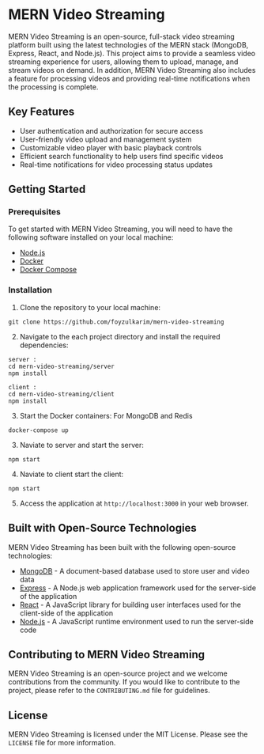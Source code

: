# MERN Video Streaming

MERN Video Streaming is an open-source, full-stack video streaming platform built using the latest technologies of the MERN stack (MongoDB, Express, React, and Node.js). This project aims to provide a seamless video streaming experience for users, allowing them to upload, manage, and stream videos on demand. In addition, MERN Video Streaming also includes a feature for processing videos and providing real-time notifications when the processing is complete.

## Key Features

- User authentication and authorization for secure access
- User-friendly video upload and management system
- Customizable video player with basic playback controls
- Efficient search functionality to help users find specific videos
- Real-time notifications for video processing status updates

## Getting Started

### Prerequisites

To get started with MERN Video Streaming, you will need to have the following software installed on your local machine:

- [Node.js](https://nodejs.org/en/)
- [Docker](https://www.docker.com/)
- [Docker Compose](https://docs.docker.com/compose/)

### Installation

1. Clone the repository to your local machine:

```
git clone https://github.com/foyzulkarim/mern-video-streaming
```
2. Navigate to the each project directory and install the required dependencies:

```
server : 
cd mern-video-streaming/server
npm install

client :
cd mern-video-streaming/client
npm install
```

3. Start the Docker containers:
For MongoDB and Redis

```
docker-compose up
```

3. Naviate to server and start the server:

```
npm start
```

4. Naviate to client start the client:

```
npm start
```


5. Access the application at `http://localhost:3000` in your web browser.

## Built with Open-Source Technologies

MERN Video Streaming has been built with the following open-source technologies:

- [MongoDB](https://www.mongodb.com/) - A document-based database used to store user and video data
- [Express](https://expressjs.com/) - A Node.js web application framework used for the server-side of the application
- [React](https://reactjs.org/) - A JavaScript library for building user interfaces used for the client-side of the application
- [Node.js](https://nodejs.org/en/) - A JavaScript runtime environment used to run the server-side code

## Contributing to MERN Video Streaming

MERN Video Streaming is an open-source project and we welcome contributions from the community. If you would like to contribute to the project, please refer to the `CONTRIBUTING.md` file for guidelines.

## License

MERN Video Streaming is licensed under the MIT License. Please see the `LICENSE` file for more information.

